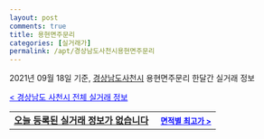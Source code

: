 ```yaml
---
layout: post
comments: true
title: 용현면주문리
categories: [실거래가]
permalink: /apt/경상남도사천시용현면주문리
---
```


2021년 09월 18일 기준, <a href="/apt/경상남도사천시">경상남도사천시</a> 용현면주문리 한달간 실거래 정보

<a style="color: blue;" href="/apt/경상남도사천시">< 경상남도 사천시 전체 실거래 정보</a>
<!---- start ---->
<table>
  <tr>
    <td colspan="4" style="font-weight: bold;"><a href="/apt/경상남도사천시용현면주문리{name_without_space}">오늘 등록된 실거래 정보가 없습니다</a> &nbsp;&nbsp;&nbsp; <a style="color: blue; font-size: smaller;" href="/apt/경상남도사천시용현면주문리{name_without_space}">면적별 최고가 ></a></td>
  </tr>
    
</table>
<!---- end ---->
    